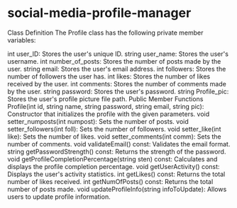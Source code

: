 # social-media-profile-manager

Class Definition
The Profile class has the following private member variables:

int user_ID: Stores the user's unique ID.
string user_name: Stores the user's username.
int number_of_posts: Stores the number of posts made by the user.
string email: Stores the user's email address.
int followers: Stores the number of followers the user has.
int likes: Stores the number of likes received by the user.
int comments: Stores the number of comments made by the user.
string password: Stores the user's password.
string Profile_pic: Stores the user's profile picture file path.
Public Member Functions
Profile(int id, string name, string password, string email, string pic): Constructor that initializes the profile with the given parameters.
void setter_numposts(int numpost): Sets the number of posts.
void setter_followers(int foll): Sets the number of followers.
void setter_like(int like): Sets the number of likes.
void setter_comments(int comm): Sets the number of comments.
void validateEmail() const: Validates the email format.
string getPasswordStrength() const: Returns the strength of the password.
void getProfileCompletionPercentage(string sten) const: Calculates and displays the profile completion percentage.
void getUserActivity() const: Displays the user's activity statistics.
int getLikes() const: Returns the total number of likes received.
int getNumOfPosts() const: Returns the total number of posts made.
void updateProfileInfo(string infoToUpdate): Allows users to update profile information.
